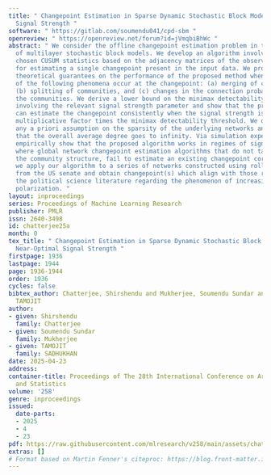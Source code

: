 ```yaml
---
title: " Changepoint Estimation in Sparse Dynamic Stochastic Block Models under Near-Optimal
  Signal Strength "
software: " https://gitlab.com/soumendu041/cpd-sbm "
openreview: " https://openreview.net/forum?id=jVmqbiBhWc "
abstract: " We consider the offline changepoint estimation problem in the context
  of multilayer stochastic block models. We develop an algorithm involving suitably
  chosen CUSUM statistics based on the adjacency matrices of the observed networks
  for estimating a single changepoint present in the input data. We provide rigorous
  theoretical guarantees on the performance of the proposed method when one or more
  of the following phenomena occur at the changepoint: (a) merging of communities,
  (b) splitting of communities, and (c) changes in the connection probabilities among
  the communities. We derive a lower bound on the minimax detectability threshold
  involving the relevant signal strength parameter and show that the proposed algorithm
  can estimate the changepoint consistently when the signal strength is above a small
  multiplicative factor times the minimax detectability threshold. We do not make
  any a priori assumption on the sparsity of the underlying networks and only require
  that the overall average degree goes to infinity. Via simulation experiments, we
  empirically show that the proposed algorithm works in regimes of signal strength
  where global network changepoint estimation algorithms that do not take into account
  the community structure, fail to estimate an existing changepoint correctly. Finally,
  we apply our algorithm to a series of networks constructed using roll call data
  from the US senate and obtain changepoint(s) which align with those reported in
  the political science literature regarding the phenomenon of increasing political
  polarization. "
layout: inproceedings
series: Proceedings of Machine Learning Research
publisher: PMLR
issn: 2640-3498
id: chatterjee25a
month: 0
tex_title: " Changepoint Estimation in Sparse Dynamic Stochastic Block Models under
  Near-Optimal Signal Strength "
firstpage: 1936
lastpage: 1944
page: 1936-1944
order: 1936
cycles: false
bibtex_author: Chatterjee, Shirshendu and Mukherjee, Soumendu Sundar and SADHUKHAN,
  TAMOJIT
author:
- given: Shirshendu
  family: Chatterjee
- given: Soumendu Sundar
  family: Mukherjee
- given: TAMOJIT
  family: SADHUKHAN
date: 2025-04-23
address:
container-title: Proceedings of The 28th International Conference on Artificial Intelligence
  and Statistics
volume: '258'
genre: inproceedings
issued:
  date-parts:
  - 2025
  - 4
  - 23
pdf: https://raw.githubusercontent.com/mlresearch/v258/main/assets/chatterjee25a/chatterjee25a.pdf
extras: []
# Format based on Martin Fenner's citeproc: https://blog.front-matter.io/posts/citeproc-yaml-for-bibliographies/
---
```

